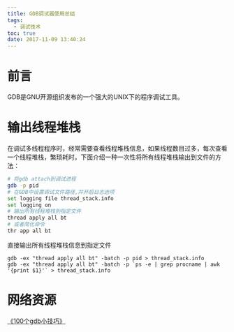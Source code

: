 ```yaml
---
title: GDB调试器使用总结
tags:
  - 调试技术
toc: true
date: 2017-11-09 13:40:24
---
```

# 前言
GDB是GNU开源组织发布的一个强大的UNIX下的程序调试工具。

# 输出线程堆栈
在调试多线程程序时，经常需要查看线程堆栈信息，如果线程数目过多，每次查看一个线程堆栈，繁琐耗时。下面介绍一种一次性将所有线程堆栈输出到文件的方法：
``` bash
# 将gdb attach到调试进程
gdb -p pid
# 在GDB中设置调试文件路径,并开启日志选项
set logging file thread_stack.info
set logging on
# 输出所有线程堆栈到指定文件
thread apply all bt
# 或者简化命令
thr app all bt
```
直接输出所有线程堆栈信息到指定文件
```
gdb -ex "thread apply all bt" -batch -p pid > thread_stack.info
gdb -ex "thread apply all bt" -batch -p `ps -e | grep procname | awk '{print $1}'` > thread_stack.info
```
<!--more-->
# 网络资源
[《100个gdb小技巧》](https://gitlore.com/subject/15/src/print-threads.md)
